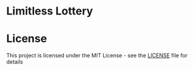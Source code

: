 # Limitless Lottery


# License

This project is licensed under the MIT License - see the [LICENSE](LICENSE) file for details